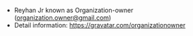 - Reyhan Jr known as Organization-owner (organization.owner@gmail.com)
- Detail information: https://gravatar.com/organizationowner
